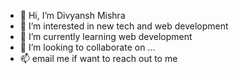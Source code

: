 - 👋 Hi, I’m Divyansh Mishra
- 👀 I’m interested in new tech and web development
- 🌱 I’m currently learning web development
- 💞️ I’m looking to collaborate on ...
- 📫 email me if want to reach out to me 

<!---
divyansh26-pbox/divyansh26-pbox is a ✨ special ✨ repository because its `README.md` (this file) appears on your GitHub profile.
You can click the Preview link to take a look at your changes.
--->
